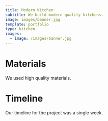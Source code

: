 ```yaml
---
title: Modern Kitchen
subtitle: We build modern quality kitchens.
image: images/banner.jpg
template: portfolio
type: kitchen
images:
  - image: /images/banner.jpg
---
```


# Materials

We used high quality materials.

# Timeline

Our timeline for the project was a single week.
